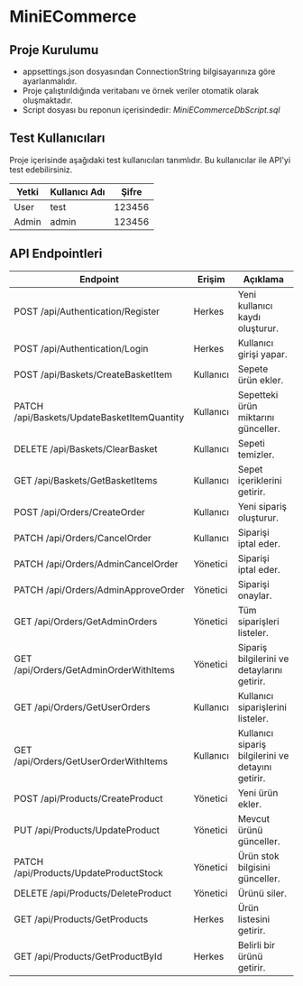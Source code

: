 # MiniECommerce

## Proje Kurulumu
- appsettings.json dosyasından ConnectionString bilgisayarınıza göre ayarlanmalıdır.
- Proje çalıştırıldığında veritabanı ve örnek veriler otomatik olarak oluşmaktadır.
- Script dosyası bu reponun içerisindedir: *MiniECommerceDbScript.sql*

## Test Kullanıcıları
Proje içerisinde aşağıdaki test kullanıcıları tanımlıdır. Bu kullanıcılar ile API'yi test edebilirsiniz.

| Yetki   | Kullanıcı Adı | Şifre  |
|---------|---------------|--------|
| User    | test          | 123456 |
| Admin   | admin         | 123456 |

## API Endpointleri

| Endpoint                                | Erişim       | Açıklama                          |
|-----------------------------------------|--------------|------------------------------------|
| POST /api/Authentication/Register     | Herkes       | Yeni kullanıcı kaydı oluşturur.   |
| POST /api/Authentication/Login        | Herkes       | Kullanıcı girişi yapar.           |
| POST /api/Baskets/CreateBasketItem    | Kullanıcı    | Sepete ürün ekler.                |
| PATCH /api/Baskets/UpdateBasketItemQuantity | Kullanıcı | Sepetteki ürün miktarını günceller. |
| DELETE /api/Baskets/ClearBasket       | Kullanıcı    | Sepeti temizler.                  |
| GET /api/Baskets/GetBasketItems       | Kullanıcı    | Sepet içeriklerini getirir.       |
| POST /api/Orders/CreateOrder          | Kullanıcı    | Yeni sipariş oluşturur.           |
| PATCH /api/Orders/CancelOrder         | Kullanıcı    | Siparişi iptal eder.              |
| PATCH /api/Orders/AdminCancelOrder    | Yönetici     | Siparişi iptal eder. |
| PATCH /api/Orders/AdminApproveOrder   | Yönetici     | Siparişi onaylar. |
| GET /api/Orders/GetAdminOrders        | Yönetici     | Tüm siparişleri listeler.         |
| GET /api/Orders/GetAdminOrderWithItems| Yönetici     | Sipariş bilgilerini ve detaylarını getirir.|
| GET /api/Orders/GetUserOrders         | Kullanıcı    | Kullanıcı siparişlerini listeler. |
| GET /api/Orders/GetUserOrderWithItems | Kullanıcı    | Kullanıcı sipariş bilgilerini ve detayını getirir. |
| POST /api/Products/CreateProduct      | Yönetici     | Yeni ürün ekler.                  |
| PUT /api/Products/UpdateProduct       | Yönetici     | Mevcut ürünü günceller.           |
| PATCH /api/Products/UpdateProductStock| Yönetici     | Ürün stok bilgisini günceller.  |
| DELETE /api/Products/DeleteProduct    | Yönetici     | Ürünü siler.                      |
| GET /api/Products/GetProducts         | Herkes       | Ürün listesini getirir.           |
| GET /api/Products/GetProductById      | Herkes       | Belirli bir ürünü getirir.        |
